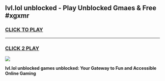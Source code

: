 
## lvl.lol unblocked - Play Unblocked Gmaes & Free #xgxmr
<h3>
<a href="https://news.freeplayer.one?title=lvl.lol_unblocked&ref=03M">CLICK TO PLAY</a></h3>
<hr>

<h3>
<a href="https://news.freeplayer.one?title=lvl.lol_unblocked&ref=03M">CLICK 2 PLAY</a>
  
</h3>

<a href="https://news.freeplayer.one?title=lvl.lol_unblocked&ref=03M"><img src="https://clearcache.store/games.png"></a>


**lvl.lol unblocked games unblocked: Your Gateway to Fun and Accessible Online Gaming**
